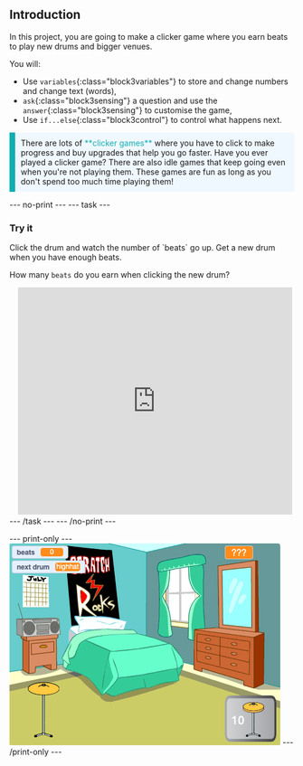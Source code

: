 ## Introduction

In this project, you are going to make a clicker game where you earn beats to play new drums and bigger venues.

You will:
+ Use `variables`{:class="block3variables"} to store and change numbers and change text (words),
+ `ask`{:class="block3sensing"} a question and use the `answer`{:class="block3sensing"} to customise the game,
+ Use `if...else`{:class="block3control"} to control what happens next.

<p style="border-left: solid; border-width:10px; border-color: #0faeb0; background-color: aliceblue; padding: 10px;">
There are lots of <span style="color: #0faeb0">**clicker games**</span> where you have to click to make progress and buy upgrades that help you go faster. Have you ever played a clicker game? There are also idle games that keep going even when you're not playing them. These games are fun as long as you don't spend too much time playing them!</p>

--- no-print ---
--- task ---
### Try it
<div style="display: flex; flex-wrap: wrap">
<div style="flex-basis: 175px; flex-grow: 1">  
Click the drum and watch the number of `beats` go up. Get a new drum when you have enough beats. 

How many `beats` do you earn when clicking the new drum?
</div>
<div class="scratch-preview" style="margin-left: 15px;">
  <iframe allowtransparency="true" width="485" height="402" src="https://scratch.mit.edu/projects/embed/522323676/?autostart=false" frameborder="0"></iframe>
</div>
</div>
--- /task ---
--- /no-print ---

--- print-only ---
![Completed project](images/showcase_static.png)
--- /print-only ---
